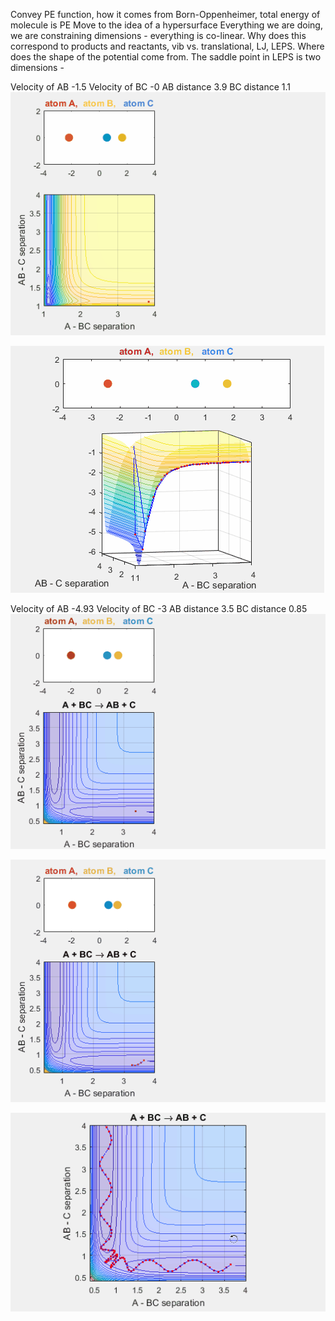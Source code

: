 

Convey PE function, how it comes from Born-Oppenheimer, total energy of molecule is PE 
Move to the idea of a hypersurface 
Everything we are doing, we are constraining dimensions - everything is co-linear. Why does this correspond to products and reactants, vib vs. translational, LJ, LEPS.
Where does the shape of the potential come from. The saddle point in LEPS is two dimensions - 

Velocity of AB -1.5
Velocity of BC -0
AB distance 3.9
BC distance 1.1
![LJnorxn](/ljno.gif)

![ljwell](/ljwell.gif)

Velocity of AB -4.93
Velocity of BC -3
AB distance 3.5
BC distance 0.85
![abcphase](/abcphase.gif)

![reaction](/reaction.gif)

![pewell](/pewell.gif)

 
